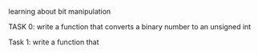 learning about bit manipulation

 TASK 0: write a function that converts a binary number to an unsigned int
 
 Task 1: write a function that 
